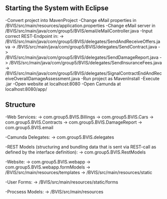 ## Starting the System with Eclipse

-Convert project into MavenProject
-Change eMail properties in /BVIS/src/main/resources/application.properties
-Change eMail server in /BVIS/src/main/java/com/group5/BVIS/email/eMailController.java
-Input correct REST-Endpoint in:
	-> /BVIS/src/main/java/com/group5/BVIS/delegates/SendAndReceiveOffers.java
	-> /BVIS/src/main/java/com/group5/BVIS/delegates/SendContract.java
	-> /BVIS/src/main/java/com/group5/BVIS/delegates/SendDamageReport.java
	-> /BVIS/src/main/java/com/group5/BVIS/delegates/SendInsuranceFees.java
	-> /BVIS/src/main/java/com/group5/BVIS/delegates/SignalContractEndAndReceiveOverallDamageAssessment.java
-Run project as MavenInstall
-Execute .jar
-Open website at localhost:8080
-Open Camunda at localhost:8080/app/



## Structure

-Web Services:
-> com.group5.BVIS.Billings
-> com.group5.BVIS.Cars
-> com.group5.BVIS.Contracts
-> com.group5.BVIS.DamageReport
-> com.group5.BVIS.email

-Camunda Delegates:
-> com.group5.BVIS.delegates

-REST Models (structuring and bundling data that is sent via REST-call as defined by the interface definition):
-> com.group5.BVIS.RestModels

-Website:
-> com.group5.BVIS.webapp
-> com.group5.BVIS.webapp.formModels
-> /BVIS/src/main/resources/templates
-> /BVIS/src/main/resources/static

-User Forms:
-> /BVIS/src/main/resources/static/forms

-Procsess Models:
-> /BVIS/src/main/resources

